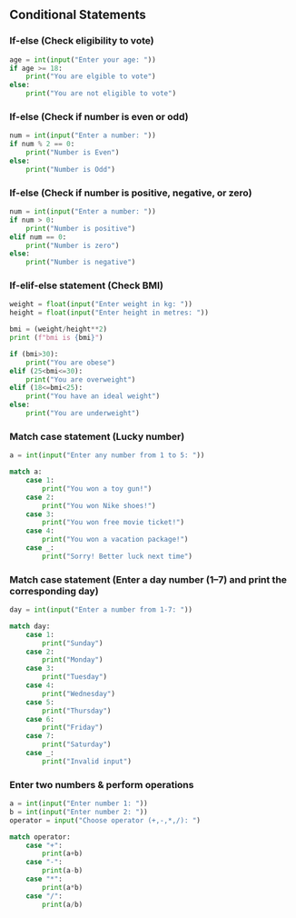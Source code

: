 ## Conditional Statements

### If-else (Check eligibility to vote)
```py
age = int(input("Enter your age: "))
if age >= 18:
    print("You are elgible to vote")
else:
    print("You are not eligible to vote")
```

### If-else (Check if number is even or odd)
```py
num = int(input("Enter a number: "))
if num % 2 == 0:
    print("Number is Even")
else:
    print("Number is Odd")
```

### If-else (Check if number is positive, negative, or zero)
```py
num = int(input("Enter a number: "))
if num > 0:
    print("Number is positive")
elif num == 0:
    print("Number is zero")
else:
    print("Number is negative")
```

### If-elif-else statement (Check BMI)
```py
weight = float(input("Enter weight in kg: "))
height = float(input("Enter height in metres: "))

bmi = (weight/height**2)
print (f"bmi is {bmi}")

if (bmi>30):
    print("You are obese")
elif (25<bmi<=30):
    print("You are overweight")
elif (18<=bmi<25):
    print("You have an ideal weight")
else:
    print("You are underweight")
```

### Match case statement (Lucky number)
```py
a = int(input("Enter any number from 1 to 5: "))

match a:
    case 1: 
        print("You won a toy gun!")
    case 2:
        print("You won Nike shoes!")
    case 3:
        print("You won free movie ticket!")
    case 4:
        print("You won a vacation package!")
    case _:
        print("Sorry! Better luck next time")
```

### Match case statement (Enter a day number (1–7) and print the corresponding day)
```py
day = int(input("Enter a number from 1-7: "))

match day:
    case 1:
        print("Sunday")
    case 2:
        print("Monday")
    case 3:
        print("Tuesday")
    case 4:
        print("Wednesday")
    case 5:
        print("Thursday")
    case 6:
        print("Friday")
    case 7:
        print("Saturday")
    case _:
        print("Invalid input")
```

### Enter two numbers & perform operations
```py
a = int(input("Enter number 1: "))
b = int(input("Enter number 2: "))
operator = input("Choose operator (+,-,*,/): ")

match operator:
    case "+":
        print(a+b)
    case "-":
        print(a-b)
    case "*":
        print(a*b)
    case "/":
        print(a/b)
```
